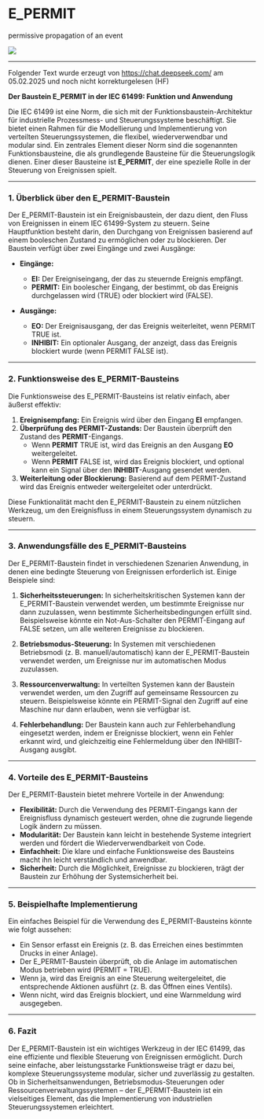 # E\_PERMIT

permissive propagation of an event

![](https://user-images.githubusercontent.com/113907528/204900302-7f7fcf0a-170c-4695-8177-e51c62311624.png)


* * * * * * * * * *

Folgender Text wurde erzeugt von <https://chat.deepseek.com/> am 05.02.2025 und noch nicht korrekturgelesen (HF)


**Der Baustein E_PERMIT in der IEC 61499: Funktion und Anwendung**

Die IEC 61499 ist eine Norm, die sich mit der Funktionsbaustein-Architektur für industrielle Prozessmess- und Steuerungssysteme beschäftigt. Sie bietet einen Rahmen für die Modellierung und Implementierung von verteilten Steuerungssystemen, die flexibel, wiederverwendbar und modular sind. Ein zentrales Element dieser Norm sind die sogenannten Funktionsbausteine, die als grundlegende Bausteine für die Steuerungslogik dienen. Einer dieser Bausteine ist **E_PERMIT**, der eine spezielle Rolle in der Steuerung von Ereignissen spielt.

---

### **1. Überblick über den E_PERMIT-Baustein**

Der E_PERMIT-Baustein ist ein Ereignisbaustein, der dazu dient, den Fluss von Ereignissen in einem IEC 61499-System zu steuern. Seine Hauptfunktion besteht darin, den Durchgang von Ereignissen basierend auf einem booleschen Zustand zu ermöglichen oder zu blockieren. Der Baustein verfügt über zwei Eingänge und zwei Ausgänge:

- **Eingänge:**
  - **EI:** Der Ereigniseingang, der das zu steuernde Ereignis empfängt.
  - **PERMIT:** Ein boolescher Eingang, der bestimmt, ob das Ereignis durchgelassen wird (TRUE) oder blockiert wird (FALSE).

- **Ausgänge:**
  - **EO:** Der Ereignisausgang, der das Ereignis weiterleitet, wenn PERMIT TRUE ist.
  - **INHIBIT:** Ein optionaler Ausgang, der anzeigt, dass das Ereignis blockiert wurde (wenn PERMIT FALSE ist).

---

### **2. Funktionsweise des E_PERMIT-Bausteins**

Die Funktionsweise des E_PERMIT-Bausteins ist relativ einfach, aber äußerst effektiv:

1. **Ereignisempfang:** Ein Ereignis wird über den Eingang **EI** empfangen.
2. **Überprüfung des PERMIT-Zustands:** Der Baustein überprüft den Zustand des **PERMIT**-Eingangs.
   - Wenn **PERMIT** TRUE ist, wird das Ereignis an den Ausgang **EO** weitergeleitet.
   - Wenn **PERMIT** FALSE ist, wird das Ereignis blockiert, und optional kann ein Signal über den **INHIBIT**-Ausgang gesendet werden.
3. **Weiterleitung oder Blockierung:** Basierend auf dem PERMIT-Zustand wird das Ereignis entweder weitergeleitet oder unterdrückt.

Diese Funktionalität macht den E_PERMIT-Baustein zu einem nützlichen Werkzeug, um den Ereignisfluss in einem Steuerungssystem dynamisch zu steuern.

---

### **3. Anwendungsfälle des E_PERMIT-Bausteins**

Der E_PERMIT-Baustein findet in verschiedenen Szenarien Anwendung, in denen eine bedingte Steuerung von Ereignissen erforderlich ist. Einige Beispiele sind:

1. **Sicherheitssteuerungen:** In sicherheitskritischen Systemen kann der E_PERMIT-Baustein verwendet werden, um bestimmte Ereignisse nur dann zuzulassen, wenn bestimmte Sicherheitsbedingungen erfüllt sind. Beispielsweise könnte ein Not-Aus-Schalter den PERMIT-Eingang auf FALSE setzen, um alle weiteren Ereignisse zu blockieren.

2. **Betriebsmodus-Steuerung:** In Systemen mit verschiedenen Betriebsmodi (z. B. manuell/automatisch) kann der E_PERMIT-Baustein verwendet werden, um Ereignisse nur im automatischen Modus zuzulassen.

3. **Ressourcenverwaltung:** In verteilten Systemen kann der Baustein verwendet werden, um den Zugriff auf gemeinsame Ressourcen zu steuern. Beispielsweise könnte ein PERMIT-Signal den Zugriff auf eine Maschine nur dann erlauben, wenn sie verfügbar ist.

4. **Fehlerbehandlung:** Der Baustein kann auch zur Fehlerbehandlung eingesetzt werden, indem er Ereignisse blockiert, wenn ein Fehler erkannt wird, und gleichzeitig eine Fehlermeldung über den INHIBIT-Ausgang ausgibt.

---

### **4. Vorteile des E_PERMIT-Bausteins**

Der E_PERMIT-Baustein bietet mehrere Vorteile in der Anwendung:

- **Flexibilität:** Durch die Verwendung des PERMIT-Eingangs kann der Ereignisfluss dynamisch gesteuert werden, ohne die zugrunde liegende Logik ändern zu müssen.
- **Modularität:** Der Baustein kann leicht in bestehende Systeme integriert werden und fördert die Wiederverwendbarkeit von Code.
- **Einfachheit:** Die klare und einfache Funktionsweise des Bausteins macht ihn leicht verständlich und anwendbar.
- **Sicherheit:** Durch die Möglichkeit, Ereignisse zu blockieren, trägt der Baustein zur Erhöhung der Systemsicherheit bei.

---

### **5. Beispielhafte Implementierung**

Ein einfaches Beispiel für die Verwendung des E_PERMIT-Bausteins könnte wie folgt aussehen:

- Ein Sensor erfasst ein Ereignis (z. B. das Erreichen eines bestimmten Drucks in einer Anlage).
- Der E_PERMIT-Baustein überprüft, ob die Anlage im automatischen Modus betrieben wird (PERMIT = TRUE).
- Wenn ja, wird das Ereignis an eine Steuerung weitergeleitet, die entsprechende Aktionen ausführt (z. B. das Öffnen eines Ventils).
- Wenn nicht, wird das Ereignis blockiert, und eine Warnmeldung wird ausgegeben.

---

### **6. Fazit**

Der E_PERMIT-Baustein ist ein wichtiges Werkzeug in der IEC 61499, das eine effiziente und flexible Steuerung von Ereignissen ermöglicht. Durch seine einfache, aber leistungsstarke Funktionsweise trägt er dazu bei, komplexe Steuerungssysteme modular, sicher und zuverlässig zu gestalten. Ob in Sicherheitsanwendungen, Betriebsmodus-Steuerungen oder Ressourcenverwaltungssystemen – der E_PERMIT-Baustein ist ein vielseitiges Element, das die Implementierung von industriellen Steuerungssystemen erleichtert.

